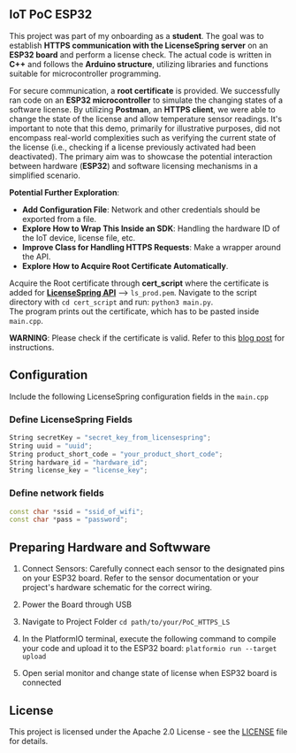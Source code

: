 
## IoT PoC ESP32
This project was part of my onboarding as a **student**. The goal was to establish **HTTPS communication with the LicenseSpring server** on an **ESP32 board** and perform a license check. The actual code is written in **C++** and follows the **Arduino structure**, utilizing libraries and functions suitable for microcontroller programming.

For secure communication, a **root certificate** is provided. We successfully ran code on an **ESP32 microcontroller** to simulate the changing states of a software license. By utilizing **Postman**, an **HTTPS client**, we were able to change the state of the license and allow temperature sensor readings. It's important to note that this demo, primarily for illustrative purposes, did not encompass real-world complexities such as verifying the current state of the license (i.e., checking if a license previously activated had been deactivated). The primary aim was to showcase the potential interaction between hardware (**ESP32**) and software licensing mechanisms in a simplified scenario.

**Potential Further Exploration**:
* **Add Configuration File**: Network and other credentials should be exported from a file.
* **Explore How to Wrap This Inside an SDK**: Handling the hardware ID of the IoT device, license file, etc.
* **Improve Class for Handling HTTPS Requests**: Make a wrapper around the API.
* **Explore How to Acquire Root Certificate Automatically**.


Acquire the Root certificate through **cert_script** where the certificate is added for **[LicenseSpring API](https://api.licensespring.com/)** --> `ls_prod.pem`. Navigate to the script directory with `cd cert_script` and run: `python3 main.py`.   
The program prints out the certificate, which has to be pasted inside `main.cpp`.

**WARNING**: Please check if the certificate is valid. Refer to this [blog post](https://licensespring.com/blog/other/esp32-board-license-node-locking-proof-of-concept/) for instructions.
## Configuration
Include the following LicenseSpring configuration fields in the `main.cpp`
### Define LicenseSpring Fields 

```cpp
String secretKey = "secret_key_from_licensespring";  
String uuid = "uuid";  
String product_short_code = "your_product_short_code";  
String hardware_id = "hardware_id";  
String license_key = "license_key";   
```

### Define network fields
```cpp
const char *ssid = "ssid_of_wifi";  
const char *pass = "password";
```

## Preparing  Hardware and Softwware

1. Connect Sensors: Carefully connect each sensor to the designated pins on your ESP32 board. Refer to the sensor documentation or your project's hardware schematic for the correct wiring.

2. Power the Board through USB  
3. Navigate to Project Folder `cd path/to/your/PoC_HTTPS_LS`
4. In the PlatformIO terminal, execute the following command to compile your code and upload it to the ESP32 board: `platformio run --target upload`
   
5. Open serial monitor and change state of license when ESP32 board is connected


## License

This project is licensed under the Apache 2.0 License - see the [LICENSE](LICENSE) file for details.